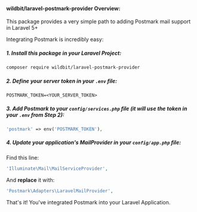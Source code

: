 #### wildbit/laravel-postmark-provider Overview:

This package provides a very simple path to adding Postmark mail support in Laravel 5+

Integrating Postmark is incredibly easy:

##### 1. Install this package in your Laravel Project:

```bash
composer require wildbit/laravel-postmark-provider
```

##### 2. Define your server token in your `.env` file:
```
POSTMARK_TOKEN=<YOUR_SERVER_TOKEN>
```

##### 3. Add Postmark to your `config/services.php` file (it will use the token in your `.env` from Step 2):

```php
'postmark' => env('POSTMARK_TOKEN'),
```

##### 4. Update your application's MailProvider in your `config/app.php` file:

Find this line: 
```php
'Illuminate\Mail\MailServiceProvider',
``` 
And **replace** it with: 
```php
'Postmark\Adapters\LaravelMailProvider',
```

That's it! You've integrated Postmark into your Laravel Application.
